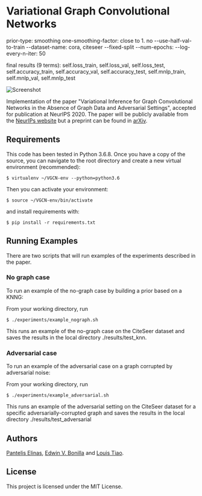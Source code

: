 # Variational Graph Convolutional Networks

prior-type: smoothing
one-smoothing-factor: close to 1.
no --use-half-val-to-train
--dataset-name: cora, citeseer
--fixed-split
--num-epochs: 
--log-every-n-iter: 50

final results (9 terms):
self.loss_train, self.loss_val, self.loss_test,
self.accuracy_train, self.accuracy_val, self.accuracy_test,
self.mnlp_train, self.mnlp_val, self.mnlp_test

![Screenshot](vgcn_thumbnail.png)

Implementation of the paper "Variational Inference for Graph Convolutional Networks in the Absence of
Graph Data and Adversarial Settings", accepted for publication at NeurIPS 2020. The paper will be publicly available 
from the [NeurIPs website](https://neurips.cc/) but a preprint can be found in [arXiv](https://arxiv.org/abs/1906.01852).

## Requirements
This code has been tested in Python 3.6.8. Once you have a copy of the source, you can navigate to the root directory and  create a new virtual environment (recommended):

    $ virtualenv ~/VGCN-env --python=python3.6 
 
 Then you can activate your environment:
    
    $ source ~/VGCN-env/bin/activate
 
 and install requirements with:

    $ pip install -r requirements.txt

## Running Examples
There are two scripts that will run examples of the experiments described in the paper.

### No graph case
To run an example of the no-graph case by building a prior based on a KNNG:

From your working directory, run

    $ ./experiments/example_nograph.sh

This runs an example of the no-graph case on the CiteSeer dataset and saves the results in the local directory ./results/test_knn.

### Adversarial case
To run an example of the adversarial case on a graph corrupted by adversarial noise:

From your working directory, run

    $ ./experiments/example_adversarial.sh

This runs an example of the adversarial setting on the CiteSeer dataset for a specific adversarially-corrupted graph and saves the results in the local directory ./results/test_adversarial

## Authors
[Pantelis Elinas](http://tiny.cc/lcsr8y),
[Edwin V. Bonilla](https://ebonilla.github.io/) and 
[Louis Tiao](https://tiao.io/).

## License

This project is licensed under the MIT License.

